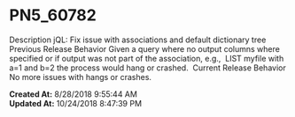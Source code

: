 # PN5_60782

Description jQL: Fix issue with associations and default dictionary tree  Previous Release Behavior Given a query where no output columns where specified or if output was not part of the association, e.g.,  LIST myfile with a=1 and b=2 the process would hang or crashed.  Current Release Behavior No more issues with hangs or crashes.   

**Created At:** 8/28/2018 9:55:44 AM  
**Updated At:** 10/24/2018 8:47:39 PM  


